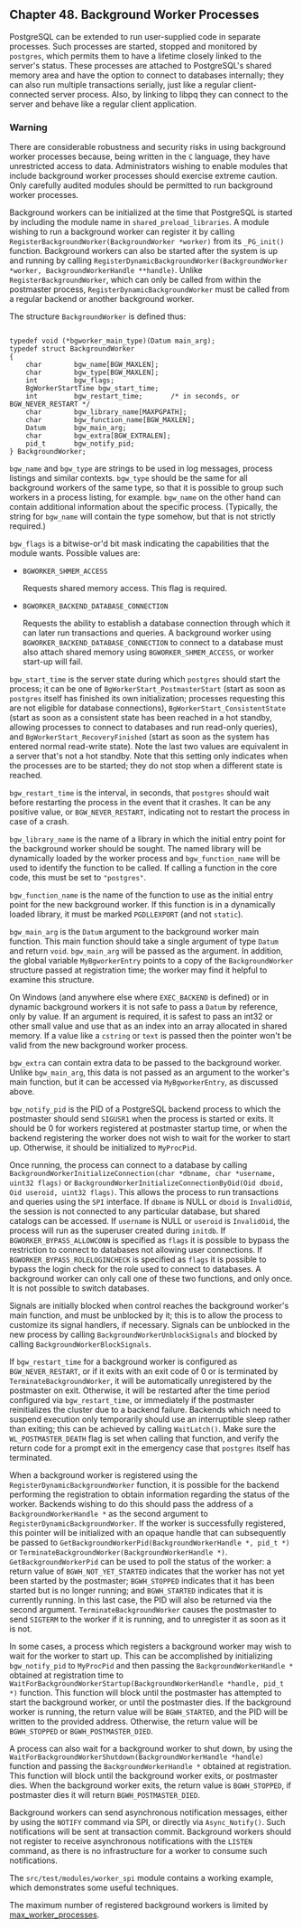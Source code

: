 ## Chapter 48. Background Worker Processes

PostgreSQL can be extended to run user-supplied code in separate processes. Such processes are started, stopped and monitored by `postgres`, which permits them to have a lifetime closely linked to the server's status. These processes are attached to PostgreSQL's shared memory area and have the option to connect to databases internally; they can also run multiple transactions serially, just like a regular client-connected server process. Also, by linking to libpq they can connect to the server and behave like a regular client application.

### Warning

There are considerable robustness and security risks in using background worker processes because, being written in the `C` language, they have unrestricted access to data. Administrators wishing to enable modules that include background worker processes should exercise extreme caution. Only carefully audited modules should be permitted to run background worker processes.

Background workers can be initialized at the time that PostgreSQL is started by including the module name in `shared_preload_libraries`. A module wishing to run a background worker can register it by calling `RegisterBackgroundWorker(BackgroundWorker *worker)` from its `_PG_init()` function. Background workers can also be started after the system is up and running by calling `RegisterDynamicBackgroundWorker(BackgroundWorker *worker, BackgroundWorkerHandle **handle)`. Unlike `RegisterBackgroundWorker`, which can only be called from within the postmaster process, `RegisterDynamicBackgroundWorker` must be called from a regular backend or another background worker.

The structure `BackgroundWorker` is defined thus:

```

typedef void (*bgworker_main_type)(Datum main_arg);
typedef struct BackgroundWorker
{
    char        bgw_name[BGW_MAXLEN];
    char        bgw_type[BGW_MAXLEN];
    int         bgw_flags;
    BgWorkerStartTime bgw_start_time;
    int         bgw_restart_time;       /* in seconds, or BGW_NEVER_RESTART */
    char        bgw_library_name[MAXPGPATH];
    char        bgw_function_name[BGW_MAXLEN];
    Datum       bgw_main_arg;
    char        bgw_extra[BGW_EXTRALEN];
    pid_t       bgw_notify_pid;
} BackgroundWorker;
```

`bgw_name` and `bgw_type` are strings to be used in log messages, process listings and similar contexts. `bgw_type` should be the same for all background workers of the same type, so that it is possible to group such workers in a process listing, for example. `bgw_name` on the other hand can contain additional information about the specific process. (Typically, the string for `bgw_name` will contain the type somehow, but that is not strictly required.)

`bgw_flags` is a bitwise-or'd bit mask indicating the capabilities that the module wants. Possible values are:

* `BGWORKER_SHMEM_ACCESS`

    Requests shared memory access. This flag is required.

* `BGWORKER_BACKEND_DATABASE_CONNECTION`

    Requests the ability to establish a database connection through which it can later run transactions and queries. A background worker using `BGWORKER_BACKEND_DATABASE_CONNECTION` to connect to a database must also attach shared memory using `BGWORKER_SHMEM_ACCESS`, or worker start-up will fail.

`bgw_start_time` is the server state during which `postgres` should start the process; it can be one of `BgWorkerStart_PostmasterStart` (start as soon as `postgres` itself has finished its own initialization; processes requesting this are not eligible for database connections), `BgWorkerStart_ConsistentState` (start as soon as a consistent state has been reached in a hot standby, allowing processes to connect to databases and run read-only queries), and `BgWorkerStart_RecoveryFinished` (start as soon as the system has entered normal read-write state). Note the last two values are equivalent in a server that's not a hot standby. Note that this setting only indicates when the processes are to be started; they do not stop when a different state is reached.

`bgw_restart_time` is the interval, in seconds, that `postgres` should wait before restarting the process in the event that it crashes. It can be any positive value, or `BGW_NEVER_RESTART`, indicating not to restart the process in case of a crash.

`bgw_library_name` is the name of a library in which the initial entry point for the background worker should be sought. The named library will be dynamically loaded by the worker process and `bgw_function_name` will be used to identify the function to be called. If calling a function in the core code, this must be set to `"postgres"`.

`bgw_function_name` is the name of the function to use as the initial entry point for the new background worker. If this function is in a dynamically loaded library, it must be marked `PGDLLEXPORT` (and not `static`).

`bgw_main_arg` is the `Datum` argument to the background worker main function. This main function should take a single argument of type `Datum` and return `void`. `bgw_main_arg` will be passed as the argument. In addition, the global variable `MyBgworkerEntry` points to a copy of the `BackgroundWorker` structure passed at registration time; the worker may find it helpful to examine this structure.

On Windows (and anywhere else where `EXEC_BACKEND` is defined) or in dynamic background workers it is not safe to pass a `Datum` by reference, only by value. If an argument is required, it is safest to pass an int32 or other small value and use that as an index into an array allocated in shared memory. If a value like a `cstring` or `text` is passed then the pointer won't be valid from the new background worker process.

`bgw_extra` can contain extra data to be passed to the background worker. Unlike `bgw_main_arg`, this data is not passed as an argument to the worker's main function, but it can be accessed via `MyBgworkerEntry`, as discussed above.

`bgw_notify_pid` is the PID of a PostgreSQL backend process to which the postmaster should send `SIGUSR1` when the process is started or exits. It should be 0 for workers registered at postmaster startup time, or when the backend registering the worker does not wish to wait for the worker to start up. Otherwise, it should be initialized to `MyProcPid`.

Once running, the process can connect to a database by calling `BackgroundWorkerInitializeConnection(char *dbname, char *username, uint32 flags)` or `BackgroundWorkerInitializeConnectionByOid(Oid dboid, Oid useroid, uint32 flags)`. This allows the process to run transactions and queries using the `SPI` interface. If `dbname` is NULL or `dboid` is `InvalidOid`, the session is not connected to any particular database, but shared catalogs can be accessed. If `username` is NULL or `useroid` is `InvalidOid`, the process will run as the superuser created during `initdb`. If `BGWORKER_BYPASS_ALLOWCONN` is specified as `flags` it is possible to bypass the restriction to connect to databases not allowing user connections. If `BGWORKER_BYPASS_ROLELOGINCHECK` is specified as `flags` it is possible to bypass the login check for the role used to connect to databases. A background worker can only call one of these two functions, and only once. It is not possible to switch databases.

Signals are initially blocked when control reaches the background worker's main function, and must be unblocked by it; this is to allow the process to customize its signal handlers, if necessary. Signals can be unblocked in the new process by calling `BackgroundWorkerUnblockSignals` and blocked by calling `BackgroundWorkerBlockSignals`.

If `bgw_restart_time` for a background worker is configured as `BGW_NEVER_RESTART`, or if it exits with an exit code of 0 or is terminated by `TerminateBackgroundWorker`, it will be automatically unregistered by the postmaster on exit. Otherwise, it will be restarted after the time period configured via `bgw_restart_time`, or immediately if the postmaster reinitializes the cluster due to a backend failure. Backends which need to suspend execution only temporarily should use an interruptible sleep rather than exiting; this can be achieved by calling `WaitLatch()`. Make sure the `WL_POSTMASTER_DEATH` flag is set when calling that function, and verify the return code for a prompt exit in the emergency case that `postgres` itself has terminated.

When a background worker is registered using the `RegisterDynamicBackgroundWorker` function, it is possible for the backend performing the registration to obtain information regarding the status of the worker. Backends wishing to do this should pass the address of a `BackgroundWorkerHandle *` as the second argument to `RegisterDynamicBackgroundWorker`. If the worker is successfully registered, this pointer will be initialized with an opaque handle that can subsequently be passed to `GetBackgroundWorkerPid(BackgroundWorkerHandle *, pid_t *)` or `TerminateBackgroundWorker(BackgroundWorkerHandle *)`. `GetBackgroundWorkerPid` can be used to poll the status of the worker: a return value of `BGWH_NOT_YET_STARTED` indicates that the worker has not yet been started by the postmaster; `BGWH_STOPPED` indicates that it has been started but is no longer running; and `BGWH_STARTED` indicates that it is currently running. In this last case, the PID will also be returned via the second argument. `TerminateBackgroundWorker` causes the postmaster to send `SIGTERM` to the worker if it is running, and to unregister it as soon as it is not.

In some cases, a process which registers a background worker may wish to wait for the worker to start up. This can be accomplished by initializing `bgw_notify_pid` to `MyProcPid` and then passing the `BackgroundWorkerHandle *` obtained at registration time to `WaitForBackgroundWorkerStartup(BackgroundWorkerHandle *handle, pid_t *)` function. This function will block until the postmaster has attempted to start the background worker, or until the postmaster dies. If the background worker is running, the return value will be `BGWH_STARTED`, and the PID will be written to the provided address. Otherwise, the return value will be `BGWH_STOPPED` or `BGWH_POSTMASTER_DIED`.

A process can also wait for a background worker to shut down, by using the `WaitForBackgroundWorkerShutdown(BackgroundWorkerHandle *handle)` function and passing the `BackgroundWorkerHandle *` obtained at registration. This function will block until the background worker exits, or postmaster dies. When the background worker exits, the return value is `BGWH_STOPPED`, if postmaster dies it will return `BGWH_POSTMASTER_DIED`.

Background workers can send asynchronous notification messages, either by using the `NOTIFY` command via SPI, or directly via `Async_Notify()`. Such notifications will be sent at transaction commit. Background workers should not register to receive asynchronous notifications with the `LISTEN` command, as there is no infrastructure for a worker to consume such notifications.

The `src/test/modules/worker_spi` module contains a working example, which demonstrates some useful techniques.

The maximum number of registered background workers is limited by [max\_worker\_processes](runtime-config-resource.html#GUC-MAX-WORKER-PROCESSES).